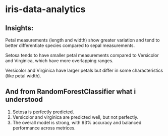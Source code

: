 # iris-data-analytics
## Insights:
Petal measurements (length and width) show greater variation and tend to better differentiate species compared to sepal measurements.

Setosa tends to have smaller petal measurements compared to Versicolor and Virginica, which have more overlapping ranges.

Versicolor and Virginica have larger petals but differ in some characteristics (like petal width).
## And from RandomForestClassifier what i understood
1. Setosa is perfectly predicted.
2. Versicolor and virginica are predicted well, but not perfectly.
3. The overall model is strong, with 93% accuracy and balanced performance across metrices.
